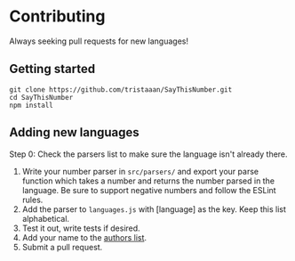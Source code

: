 # Contributing

Always seeking pull requests for new languages!

## Getting started

```
git clone https://github.com/tristaaan/SayThisNumber.git
cd SayThisNumber
npm install
```

## Adding new languages

Step 0: Check the parsers list to make sure the language isn't already there.

1. Write your number parser in `src/parsers/` and export your parse function which takes a number and returns the number parsed in the language. Be sure to support negative numbers and follow the ESLint rules.
2. Add the parser to `languages.js` with [language] as the key. Keep this list alphabetical.
3. Test it out, write tests if desired.
4. Add your name to the [authors list](AUTHORS).
5. Submit a pull request.